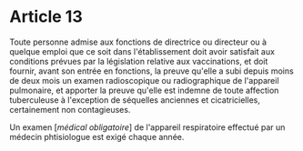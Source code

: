 # Article 13

Toute personne admise aux fonctions de directrice ou directeur ou à quelque emploi que ce soit dans l'établissement doit avoir satisfait aux conditions prévues par la législation relative aux vaccinations, et doit fournir, avant son entrée en fonctions, la preuve qu'elle a subi depuis moins de deux mois un examen radioscopique ou radiographique de l'appareil pulmonaire, et apporter la preuve qu'elle est indemne de toute affection tuberculeuse à l'exception de séquelles anciennes et cicatricielles, certainement non contagieuses.

Un examen [*médical obligatoire*] de l'appareil respiratoire effectué par un médecin phtisiologue est exigé chaque année.
